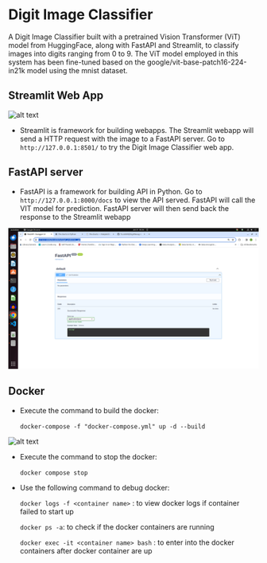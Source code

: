 # Digit Image Classifier
A Digit Image Classifier built with a pretrained Vision Transformer (ViT) model from HuggingFace, along with FastAPI and Streamlit, to classify images into digits ranging from 0 to 9. The ViT model employed in this system has been fine-tuned based on the google/vit-base-patch16-224-in21k model using the mnist dataset.


## Streamlit Web App
![alt text](https://https://github.com/oaklin/DigitClassifier/blob/master/pics/streamlit.jpg)

- Streamlit is framework for building webapps. The Streamlit webapp will send a HTTP request with the image to a FastAPI server. Go to ``http://127.0.0.1:8501/`` to try the Digit Image Classifier web app.

## FastAPI server
- FastAPI is a framework for building API in Python. Go to ``http://127.0.0.1:8000/docs`` to view the API served. FastAPI will call the VIT model for prediction. FastAPI server will then send back the response to the Streamlit webapp

![alt text](https://github.com/TLIJUN99/DigitRecognizer/blob/main/pics/FastAPI.png?raw=true)

## Docker
- Execute the command to build the docker:

  ``docker-compose -f "docker-compose.yml" up -d --build``

![alt text](https://https://github.com/oaklin/DigitClassifier/blob/master/pics/docker%20compose.jpg)

- Execute the command to stop the docker:
  
  ``docker compose stop``

- Use the following command to debug docker:

  ``docker logs -f <container name>`` : to view docker logs if container failed to start up

  ``docker ps -a``: to check if the docker containers are running

  ``docker exec -it <container name> bash`` : to enter into the docker containers after docker container are up

  



